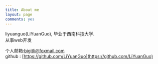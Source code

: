 ```yaml
---
title: About me
layout: page
comments: yes
---
```

  
liyuanguo(LiYuanGuo), 毕业于西南科技大学.           
从事web开发      

个人邮箱:bigitli@foxmail.com     
github : [https://github.com/LiYuanGuo](https://github.com/LiYuanGuo)      